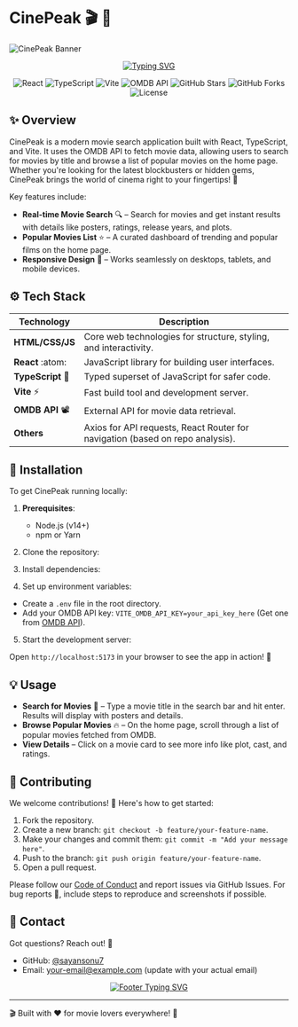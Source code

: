 # CinePeak :clapper: :movie_camera:

![CinePeak Banner](https://your-banner-image-url-here.com) <!-- Replace with an actual banner image URL if available -->

<p align="center">
  <a href="https://github.com/sayansonu7/CinePeak">
    <img src="https://readme-typing-svg.herokuapp.com?font=Fira+Code&size=24&pause=1000&color=FFD700&center=true&vCenter=true&width=435&lines=Discover+Movies+Like+Never+Before;Search%2C+Explore%2C+Enjoy!;Popular+Movies+in+Your+Pocket!" alt="Typing SVG">
  </a>
</p>

<p align="center">
  <img src="https://img.shields.io/badge/React-61DAFB?logo=react&logoColor=white" alt="React">
  <img src="https://img.shields.io/badge/TypeScript-3178C6?logo=typescript&logoColor=white" alt="TypeScript">
  <img src="https://img.shields.io/badge/Vite-646CFF?logo=vite&logoColor=white" alt="Vite">
  <img src="https://img.shields.io/badge/OMDB%20API-Integrated-brightgreen" alt="OMDB API">
  <img src="https://img.shields.io/github/stars/sayansonu7/CinePeak?style=social" alt="GitHub Stars">
  <img src="https://img.shields.io/github/forks/sayansonu7/CinePeak?style=social" alt="GitHub Forks">
  <img src="https://img.shields.io/github/license/sayansonu7/CinePeak" alt="License">
</p>

## :sparkles: Overview

CinePeak is a modern movie search application built with React, TypeScript, and Vite. It uses the OMDB API to fetch movie data, allowing users to search for movies by title and browse a list of popular movies on the home page. Whether you're looking for the latest blockbusters or hidden gems, CinePeak brings the world of cinema right to your fingertips! :popcorn:

Key features include:
- **Real-time Movie Search** :mag: – Search for movies and get instant results with details like posters, ratings, release years, and plots.
- **Popular Movies List** :star: – A curated dashboard of trending and popular films on the home page.
- **Responsive Design** :iphone: – Works seamlessly on desktops, tablets, and mobile devices.

## :gear: Tech Stack

| Technology   | Description                          |
|--------------|--------------------------------------|
| **HTML/CSS/JS** | Core web technologies for structure, styling, and interactivity. |
| **React** :atom: | JavaScript library for building user interfaces. |
| **TypeScript** :blue_book: | Typed superset of JavaScript for safer code. |
| **Vite** :zap: | Fast build tool and development server. |
| **OMDB API** :film_projector: | External API for movie data retrieval. |
| **Others** | Axios for API requests, React Router for navigation (based on repo analysis). |

## :rocket: Installation

To get CinePeak running locally:

1. **Prerequisites**:
   - Node.js (v14+)
   - npm or Yarn

2. Clone the repository:

3. Install dependencies:

4. Set up environment variables:
- Create a `.env` file in the root directory.
- Add your OMDB API key: `VITE_OMDB_API_KEY=your_api_key_here` (Get one from [OMDB API](https://www.omdbapi.com/)).

5. Start the development server:

Open `http://localhost:5173` in your browser to see the app in action! :tada:

## :bulb: Usage

- **Search for Movies** :mag_right: – Type a movie title in the search bar and hit enter. Results will display with posters and details.
- **Browse Popular Movies** :fire: – On the home page, scroll through a list of popular movies fetched from OMDB.
- **View Details** – Click on a movie card to see more info like plot, cast, and ratings.

## :handshake: Contributing

We welcome contributions! :raised_hands: Here's how to get started:

1. Fork the repository.
2. Create a new branch: `git checkout -b feature/your-feature-name`.
3. Make your changes and commit them: `git commit -m "Add your message here"`.
4. Push to the branch: `git push origin feature/your-feature-name`.
5. Open a pull request.

Please follow our [Code of Conduct](CODE_OF_CONDUCT.md) and report issues via GitHub Issues. For bug reports :bug:, include steps to reproduce and screenshots if possible.

## :email: Contact

Got questions? Reach out! :speech_balloon:

- GitHub: [@sayansonu7](https://github.com/sayansonu7)
- Email: your-email@example.com (update with your actual email)

<p align="center">
<a href="https://github.com/sayansonu7/CinePeak">
 <img src="https://readme-typing-svg.herokuapp.com?font=Fira+Code&size=20&pause=1000&color=FFD700&center=true&vCenter=true&width=435&lines=Thanks+for+visiting+CinePeak!;Star+the+repo+if+you+like+it+%E2%AD%90" alt="Footer Typing SVG">
</a>
</p>

---

:clapper: Built with :heart: for movie lovers everywhere! :movie_camera:
